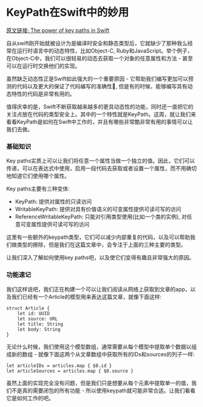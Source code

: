# KeyPath在Swift中的妙用

[原文链接: The power of key paths in Swift](https://www.swiftbysundell.com/posts/the-power-of-key-paths-in-swift)

自从swift刚开始就被设计为是编译时安全和静态类型后，它就缺少了那种我么经常在运行时语言中的动态特性，比如Object-C, Ruby和JavaScript。举个例子，在Object-C中，我们可以很轻易的动态去获取一个对象的任意属性和方法 - 甚至可以在运行时交换他们的实现。

虽然缺乏动态性正是Swift如此强大的一个重要原因 - 它帮助我们编写更加可以预测的代码以及更大的保证了代码编写的准确性, 但是有的时候，能够编写具有动态特性的代码是非常有用的。

值得庆幸的是，Swift不断获取越来越多的更具动态性的功能，同时还一直把它的关注点放在代码的类型安全上。其中的一个特性就是KeyPath。这周，就让我们来看看KeyPath是如何在Swift中工作的，并且有哪些非常酷非常有用的事情可以让我们去做。

### 基础知识

Key paths实质上可以让我们将任意一个属性当做一个独立的值。因此，它们可以传递，可以在表达式中使用，启用一段代码去获取或者设置一个属性，而不用确切地知道它们使用哪个属性。

Key paths主要有三种变体:

* KeyPath: 提供对属性的只读访问
* WritableKeyPath: 提供对具有价值语义的可变属性提供可读可写的访问
* ReferenceWritableKeyPath: 只能对引用类型使用(比如一个类的实例), 对任意可变属性提供可读可写的访问

这里有一些额外的keypath类型，它们可以减少内部重复的代码，以及可以帮助我们做类型的擦除，但是我们在这篇文章中，会专注于上面的三种主要的类型。

让我们深入了解如何使用key paths吧，以及使它们变得有趣且非常强大的原因。

### 功能速记

我们这样说吧，我们正在构建一个可以让我们阅读从网络上获取到文章的app，以及我们已经有一个Article的模型用来表达这篇文章，就像下面这样:

	struct Article {
	    let id: UUID
	    let source: URL
	    let title: String
	    let body: String
	}
	
无论什么时候，我们使用这个模型数组，通常需要从每个模型中提取单个数据以组成新的数组 - 就像下面这两个从文章数组中获取所有的IDs和sources的列子一样:

	let articleIDs = articles.map { $0.id }
	let articleSources = articles.map { $0.source }
	
虽然上面的实现完全没有问题，但是我们只是想要从每个元素中提取单一的值，我们不是真的需要闭包的所有功能 - 所以使用keypath就可能非常合适。让我们看看它是如何工作的吧。